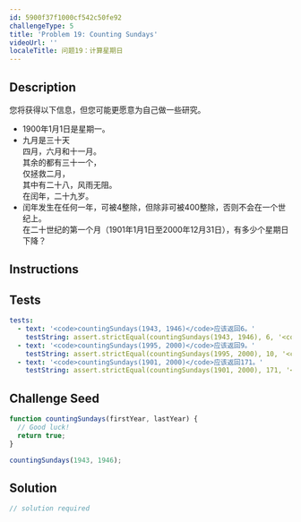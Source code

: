 ```yaml
---
id: 5900f37f1000cf542c50fe92
challengeType: 5
title: 'Problem 19: Counting Sundays'
videoUrl: ''
localeTitle: 问题19：计算星期日
---
```


## Description
<section id="description">您将获得以下信息，但您可能更愿意为自己做一些研究。 <ul><li> 1900年1月1日是星期一。 </li><li>九月是三十天<br>四月，六月和十一月。 <br>其余的都有三十一个， <br>仅拯救二月， <br>其中有二十八，风雨无阻。 <br>在闰年，二十九岁。 </li><li>闰年发生在任何一年，可被4整除，但除非可被400整除，否则不会在一个世纪上。 </li>在二十世纪的第一个月（1901年1月1日至2000年12月31日），有多少个星期日下降？ </ul></section>

## Instructions
<section id="instructions">
</section>

## Tests
<section id='tests'>

```yml
tests:
  - text: '<code>countingSundays(1943, 1946)</code>应该返回6。'
    testString: assert.strictEqual(countingSundays(1943, 1946), 6, '<code>countingSundays(1943, 1946)</code> should return 6.');
  - text: '<code>countingSundays(1995, 2000)</code>应该返回9。'
    testString: assert.strictEqual(countingSundays(1995, 2000), 10, '<code>countingSundays(1995, 2000)</code> should return 10.');
  - text: '<code>countingSundays(1901, 2000)</code>应该返回171。'
    testString: assert.strictEqual(countingSundays(1901, 2000), 171, '<code>countingSundays(1901, 2000)</code> should return 171.');

```

</section>

## Challenge Seed
<section id='challengeSeed'>

<div id='js-seed'>

```js
function countingSundays(firstYear, lastYear) {
  // Good luck!
  return true;
}

countingSundays(1943, 1946);

```

</div>



</section>

## Solution
<section id='solution'>

```js
// solution required
```
</section>
